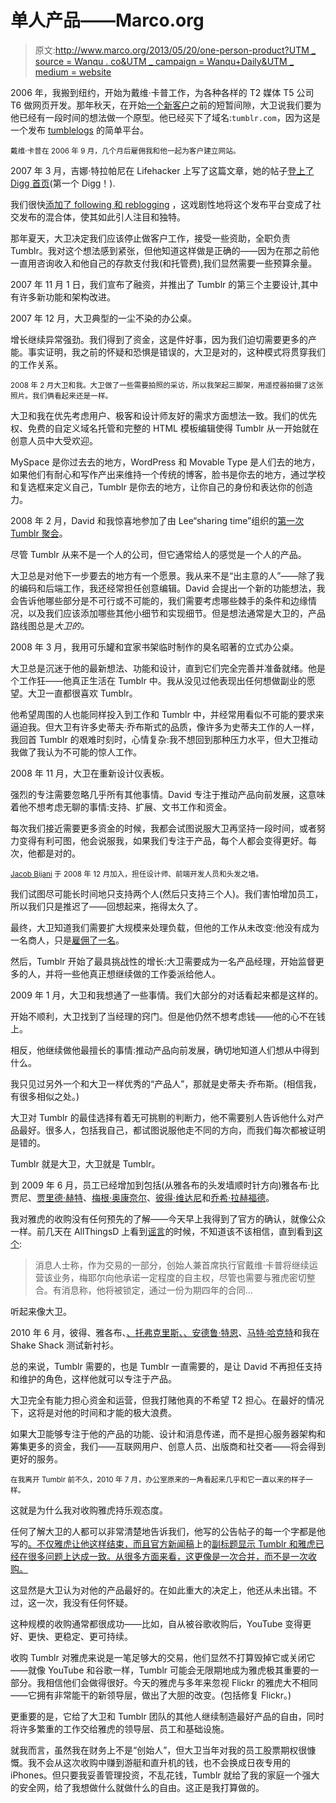# 单人产品——Marco.org

> 原文:[http://www.marco.org/2013/05/20/one-person-product?UTM _ source = Wanqu . co&UTM _ campaign = Wanqu+Daily&UTM _ medium = website](http://www.marco.org/2013/05/20/one-person-product?utm_source=wanqu.co&utm_campaign=Wanqu+Daily&utm_medium=website)



2006 年，我搬到纽约，开始为戴维·卡普工作，为各种各样的 T2 媒体 T5 公司 T6 做网页开发。那年秋天，在开始[一个新客户](http://www.youtube.com/nextnewnetworks)之前的短暂间隙，大卫说我们要为他已经有一段时间的想法做一个原型。他已经买下了域名:`tumblr.com`，因为这是一个发布 [tumblelogs](http://en.wikipedia.org/wiki/Tumblelog#Services) 的简单平台。

<small>戴维·卡普在 2006 年 9 月，几个月后雇佣我和他一起为客户建立网站。</small>

2007 年 3 月，吉娜·特拉帕尼在 Lifehacker 上写了这篇文章，她的帖子[登上了 Digg 首页](https://marco.org/2007/03/21/photo)(第一个 Digg！).

我们很快[添加了 following 和 reblogging](http://davidville.wordpress.com/2007/04/27/tumbling-towards-2-0/) ，这戏剧性地将这个发布平台变成了社交发布的混合体，使其如此引人注目和独特。

那年夏天，大卫决定我们应该停止做客户工作，接受一些资助，全职负责 Tumblr。我对这个想法感到紧张，但他知道这样做是正确的——因为在那之前他一直用咨询收入和他自己的存款支付我(和托管费),我们显然需要一些预算余量。

2007 年 11 月 1 日，我们宣布了融资，并推出了 Tumblr 的第三个主要设计,其中有许多新功能和架构改进。

2007 年 12 月，大卫典型的一尘不染的办公桌。

增长继续异常强劲。我们得到了资金，这是件好事，因为我们迫切需要更多的产能。事实证明，我之前的怀疑和恐惧是错误的，大卫是对的，这种模式将贯穿我们的工作关系。

<small>2008 年 2 月大卫和我。大卫做了一些需要拍照的采访，所以我架起三脚架，用遥控器拍摄了这张照片。我们俩看起来还是一样。</small>

大卫和我在优先考虑用户、极客和设计师友好的需求方面想法一致。我们的优先权、免费的自定义域名托管和完整的 HTML 模板编辑使得 Tumblr 从一开始就在创意人员中大受欢迎。

MySpace 是你过去去的地方，WordPress 和 Movable Type 是人们去的地方，如果他们有耐心和写作产出来维持一个传统的博客，脸书是你去的地方，通过学校和复选框来定义自己，Tumblr 是你去的地方，让你自己的身份和表达你的创造力。

2008 年 2 月，David 和我惊喜地参加了由 Lee“sharing time”组织的[第一次 Tumblr 聚会](http://sharingtime.info/post/26783988/tumblr-meetup-a-complete-success)。

尽管 Tumblr 从来不是一个人的公司，但它通常给人的感觉是一个人的产品。

大卫总是对他下一步要去的地方有一个愿景。我从来不是“出主意的人”——除了我的编码和后端工作，我还经常担任创意编辑。David 会提出一个新的功能想法，我会告诉他哪些部分是不可行或不可能的，我们需要考虑哪些棘手的条件和边缘情况，以及我们应该添加哪些其他小细节和实现细节。但是想法通常是大卫的，产品路线图总是*大卫的。*

2008 年 3 月，我用可乐罐和宜家书架临时制作的臭名昭著的立式办公桌。

大卫总是沉迷于他的最新想法、功能和设计，直到它们完全完善并准备就绪。他是个工作狂——他真正生活在 Tumblr 中。我从没见过他表现出任何想做副业的愿望。大卫一直都很喜欢 Tumblr。

他希望周围的人也能同样投入到工作和 Tumblr 中，并经常用看似不可能的要求来逼迫我。但大卫有许多史蒂夫·乔布斯式的品质，像许多为史蒂夫工作的人一样，我回首 Tumblr 的艰难时刻时，心情复杂:我不想回到那种压力水平，但大卫推动我做了我认为不可能的惊人工作。

2008 年 11 月，大卫在重新设计仪表板。

强烈的专注需要忽略几乎所有其他事情。David 专注于推动产品向前发展，这意味着他不想考虑无聊的事情:支持、扩展、文书工作和资金。

每次我们接近需要更多资金的时候，我都会试图说服大卫再坚持一段时间，或者努力变得有利可图，他会说服我，如果我们专注于产品，每个人都会变得更好。每次，他都是对的。

<small>[Jacob Bijani](http://jacobbijani.com) 于 2008 年 12 月加入，担任设计师、前端开发人员和头发之墙。</small>

我们试图尽可能长时间地只支持两个人(然后只支持三个人)。我们害怕增加员工，所以我们只是推迟了——回想起来，拖得太久了。

最终，大卫知道我们需要扩大规模来处理负载，但他的工作从未改变:他没有成为一名商人，只是[雇佣了一名](http://john.tumblr.com)。

然后，Tumblr 开始了最具挑战性的增长:大卫需要成为一名产品经理，开始监督更多的人，并将一些他真正想继续做的工作委派给他人。

2009 年 1 月，大卫和我想通了一些事情。我们大部分的对话看起来都是这样的。

开始不顺利，大卫找到了当经理的窍门。但是他仍然不想考虑钱——他的心不在钱上。

相反，他继续做他最擅长的事情:推动产品向前发展，确切地知道人们想从中得到什么。

我只见过另外一个和大卫一样优秀的“产品人”，那就是史蒂夫·乔布斯。(相信我，有很多相似之处。)

大卫对 Tumblr 的最佳选择有着无可挑剔的判断力，他不需要别人告诉他什么对产品最好。很多人，包括我自己，都试图说服他走不同的方向，而我们每次都被证明是错的。

Tumblr 就是大卫，大卫就是 Tumblr。

到 2009 年 6 月，员工已经增加到包括(从雅各布的头发墙顺时针方向)雅各布·比贾尼、[贾里德·赫特](http://jaredhecht.com)、[梅根·奥康奈尔](http://meaghano.com)、[彼得·维达尼](http://blog.petervidani.com)和[乔希·拉赫福德](http://crassanxiety.com)。

我对雅虎的收购没有任何预先的了解——今天早上我得到了官方的确认，就像公众一样。前几天在 AllThingsD 上看到[谣言](http://allthingsd.com/20130516/will-yahoo-try-to-get-its-cool-again-by-doing-a-deal-for-tumblr/)的时候，不知道该不该相信，直到看到[这个](http://allthingsd.com/20130517/yahoo-board-to-meet-sunday-to-consider-1-1-billion-all-cash-deal-to-acquire-tumblr/):

> 消息人士称，作为交易的一部分，创始人兼首席执行官戴维·卡普将继续运营该业务，梅耶尔向他承诺一定程度的自主权，尽管也需要与雅虎密切整合。有消息称，他将被锁定，通过一份为期四年的合同…

听起来像大卫。

2010 年 6 月，彼得、雅各布、[、托弗克里斯、](http://topherchris.com)[、安德鲁·特恩](http://andrew.tumblr.com)、[马特·哈克特](http://matthew.tumblr.com)和我在 Shake Shack 测试新衬衫。

总的来说，Tumblr 需要的，也是 Tumblr 一直需要的，是让 David 不再担任支持和维护的角色，这样他就可以专注于产品。

大卫完全有能力担心资金和运营，但我打赌他真的不希望 T2 担心。在最好的情况下，这将是对他的时间和才能的极大浪费。

如果大卫能够专注于他的产品的功能、设计和消息传递，而不是担心服务器架构和筹集更多的资金，我们——互联网用户、创意人员、出版商和社交者——将会得到更好的服务。

<small>在我离开 Tumblr 前不久，2010 年 7 月，办公室原来的一角看起来几乎和它一直以来的样子一样。</small>

这就是为什么我对收购雅虎持乐观态度。

任何了解大卫的人都可以非常清楚地告诉我们，他写的公告帖子的每一个字都是他写的[。不仅雅虎让他这样结束，而且官方新闻稿](http://staff.tumblr.com/post/50902268806/news)上的[副标题显示 Tumblr 和雅虎已经在很多问题上达成一致。从很多方面来看，这更像是一次合并，而不是一次收购。](http://pressroom.yahoo.net/pr/ycorp/246196.aspx?link_page_rss=246196)

这显然是大卫认为对他的产品最好的。在如此重大的决定上，他还从未出错。不过，这一次，我没有任何怀疑。

这种规模的收购通常都很成功——比如，自从被谷歌收购后，YouTube 变得更好、更快、更稳定、更可持续。

收购 Tumblr 对雅虎来说是一笔足够大的交易，他们显然不打算毁掉它或关闭它——就像 YouTube 和谷歌一样，Tumblr 可能会无限期地成为雅虎极其重要的一部分。我相信他们会做得很好。今天的雅虎与多年来忽视 Flickr 的雅虎大不相同——它拥有非常能干的新领导层，做出了大胆的改变。(包括修复 Flickr。)

更重要的是，它给了大卫和 Tumblr 团队的其他人继续制造最好产品的自由，同时将许多繁重的工作交给雅虎的领导层、员工和基础设施。

就我而言，虽然我在财务上不是“创始人”，但大卫当年对我的员工股票期权很慷慨。我不会从这次收购中赚到游艇和直升机的钱，也不会换成日夜专用的 iPhones。但只要我妥善管理投资，不乱花钱，Tumblr 就给了我的家庭一个强大的安全网，给了我想做什么就做什么的自由。这正是我打算做的。


